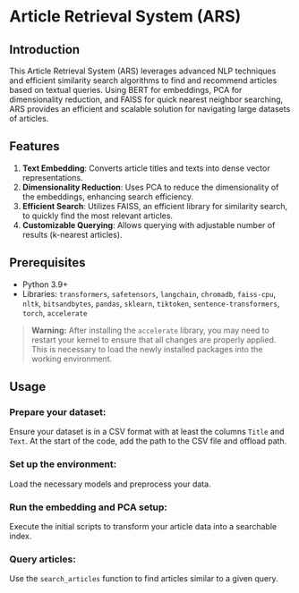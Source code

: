 # Article Retrieval System (ARS)

## Introduction
This Article Retrieval System (ARS) leverages advanced NLP techniques and efficient similarity search algorithms to find and recommend articles based on textual queries. Using BERT for embeddings, PCA for dimensionality reduction, and FAISS for quick nearest neighbor searching, ARS provides an efficient and scalable solution for navigating large datasets of articles.

## Features
1. **Text Embedding**: Converts article titles and texts into dense vector representations.
2. **Dimensionality Reduction**: Uses PCA to reduce the dimensionality of the embeddings, enhancing search efficiency.
3. **Efficient Search**: Utilizes FAISS, an efficient library for similarity search, to quickly find the most relevant articles.
4. **Customizable Querying**: Allows querying with adjustable number of results (k-nearest articles).

## Prerequisites
- Python 3.9+
- Libraries: `transformers`, `safetensors`, `langchain`, `chromadb`, `faiss-cpu`, `nltk`, `bitsandbytes`, `pandas`, `sklearn`, `tiktoken`, `sentence-transformers`, `torch`, `accelerate`


> **Warning:** After installing the `accelerate` library, you may need to restart your kernel to ensure that all changes are properly applied. This is necessary to load the newly installed packages into the working environment.

## Usage

### Prepare your dataset:
Ensure your dataset is in a CSV format with at least the columns `Title` and `Text`. At the start of the code, add the path to the CSV file and offload path.

### Set up the environment:
Load the necessary models and preprocess your data.

### Run the embedding and PCA setup:
Execute the initial scripts to transform your article data into a searchable index.

### Query articles:
Use the `search_articles` function to find articles similar to a given query.

